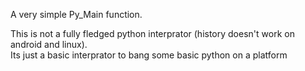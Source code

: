 A very simple Py_Main function. 

This is not a fully fledged python interprator (history doesn't work on android and linux).  
Its just a basic interprator to bang some basic python on a platform 

